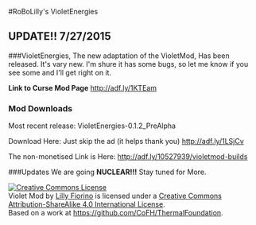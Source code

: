 #RoBoLilly's VioletEnergies

## UPDATE!! 7/27/2015
###VioletEnergies, The new adaptation of the VioletMod, Has been released. It's vary new. I'm shure it has some bugs, so let me know if you see some and I'll get right on it.


**Link to Curse Mod Page**
http://adf.ly/1KTEam

### Mod Downloads
Most recent release:
VioletEnergies-0.1.2_PreAlpha

Download Here: 
Just skip the ad (it helps thank you)
http://adf.ly/1LSjCv

The non-monetised Link is Here:
http://adf.ly/10527939/violetmod-builds

###Updates
We are going **NUCLEAR!!!** Stay tuned for More.


<a rel="license" href="http://creativecommons.org/licenses/by-sa/4.0/"><img alt="Creative Commons License" style="border-width:0" src="https://i.creativecommons.org/l/by-sa/4.0/88x31.png" /></a><br /><span xmlns:dct="http://purl.org/dc/terms/" property="dct:title">Violet Mod</span> by <a xmlns:cc="http://creativecommons.org/ns#" href="https://github.com/RoBoLilly/VioletMod" property="cc:attributionName" rel="cc:attributionURL">Lilly Fiorino</a> is licensed under a <a rel="license" href="http://creativecommons.org/licenses/by-sa/4.0/">Creative Commons Attribution-ShareAlike 4.0 International License</a>.<br />Based on a work at <a xmlns:dct="http://purl.org/dc/terms/" href="https://github.com/CoFH/ThermalFoundation" rel="dct:source">https://github.com/CoFH/ThermalFoundation</a>.
